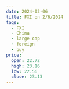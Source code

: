 ```yaml
---
date: 2024-02-06
title: FXI on 2/6/2024
tags: 
  - FXI
  - China
  - large cap
  - foreign
  - buy
price:
  open: 22.72
  high: 23.16
  low: 22.56
  close: 23.13
---
```

<div class="post">
<snapshot-grid 
    :reports="['2024/02/05/CTA/FXI', '2024/02/06/CTA/FXI', '2024/02/06/MTP/FXI']"
    chart="2024/02/06/Chart/FXI"
/>
<p>

</p>
<p>

</p>
</div>